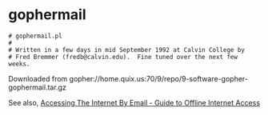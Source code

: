 # gophermail


```
# gophermail.pl
#
# Written in a few days in mid September 1992 at Calvin College by
# Fred Bremmer (fredb@calvin.edu).  Fine tuned over the next few weeks.
```

Downloaded from gopher://home.quix.us:70/9/repo/9-software-gopher-gophermail.tar.gz

See also, [Accessing The Internet By Email - Guide to Offline Internet Access](/gaccmail.txt)
